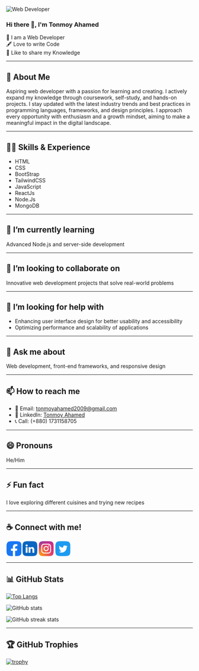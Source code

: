 ![Web Developer](https://academy.avast.com/hs-fs/hubfs/New_Avast_Academy/Hackers/Hacker-Hero-a1.png?width=1200&name=Hacker-Hero-a1.png)

### Hi there 👋, I'm Tonmoy Ahamed

👑 I am a Web Developer  
🖋️ Love to write Code  
🎤 Like to share my Knowledge  

---

## 🚀 About Me
Aspiring web developer with a passion for learning and creating. I actively expand my knowledge through coursework, self-study, and hands-on projects. I stay updated with the latest industry trends and best practices in programming languages, frameworks, and design principles. I approach every opportunity with enthusiasm and a growth mindset, aiming to make a meaningful impact in the digital landscape.

---

## 🧑‍💻 Skills & Experience
- HTML  
- CSS  
- BootStrap  
- TailwindCSS  
- JavaScript  
- ReactJs  
- Node.Js  
- MongoDB  

---

## 🌱 I’m currently learning
Advanced Node.js and server-side development 

---

## 👯 I’m looking to collaborate on
Innovative web development projects that solve real-world problems 

---

## 🤔 I’m looking for help with
- Enhancing user interface design for better usability and accessibility  
- Optimizing performance and scalability of applications 

---

## 💬 Ask me about
Web development, front-end frameworks, and responsive design 

---

## 📫 How to reach me
- 📧 Email: tonmoyahamed2009@gmail.com  
- 📎 LinkedIn: [Tonmoy Ahamed](www.linkedin.com/in/tonmoy-ahamed)  
- 📞 Call: (+880) 1731158705  

---

## 😄 Pronouns
He/Him  

---

## ⚡ Fun fact
I love exploring different cuisines and trying new recipes  

---

## ☕ Connect with me!  
[<img src='https://github.com/shovoalways/shovoalways/raw/main/img/facebook.png?raw=true' alt='facebook' height='40'>](https://www.facebook.com/profile.php?id=100088205996277) [<img src='https://github.com/shovoalways/shovoalways/raw/main/img/linkedin.png?raw=true' alt='linkedin' height='40'>](https://www.linkedin.com/in/tonmoy-ahamed) [<img src='https://github.com/shovoalways/shovoalways/raw/main/img/instagram.png?raw=true' alt='instagram' height='40'>](https://www.instagram.com/tasrikahamed2009/) [<img src='https://github.com/shovoalways/shovoalways/raw/main/img/twitter.png?raw=true' alt='twitter' height='40'>](https://x.com/TasrikAhamed25)  

---

## 📊 GitHub Stats
[![Top Langs](https://github-readme-stats.vercel.app/api/top-langs/?username=KMTonmoy&layout=compact)](https://github.com/KMTonmoy/github-readme-stats)

![GitHub stats](https://github-readme-stats.vercel.app/api?username=KMTonmoy&show_icons=true&count_private=true&theme=radical)  

![GitHub streak stats](https://github-readme-streak-stats.herokuapp.com/?user=KMTonmoy)  

---

## 🏆 GitHub Trophies
[![trophy](https://github-profile-trophy.vercel.app/?username=KMTonmoy)](https://github.com/ryo-ma/github-profile-trophy)
